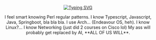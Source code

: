 


<div align="center">
  
  <a href="https://git.io/typing-svg"><img src="https://readme-typing-svg.demolab.com?font=Hack&duration=2000&pause=1&color=0D692C&center=true&vCenter=true&multiline=true&width=435&height=74&lines=%24.%2Fusr%2Fbin%2Fwhoami;%3E+stiratto" alt="Typing SVG" /></a>
  
</div>

<div align="center">
I feel smart knowing Perl regular patterns. I know Typescript, Javascript, Java, Springboot, bla bla bla.
I use Arch... (Endeavour OS, heh).
I know Linux?...
I know Networking (just did 2 courses on Cisco lol)
My ass will probably get replaced by AI, **ALL OF US WILL**.
</div>
